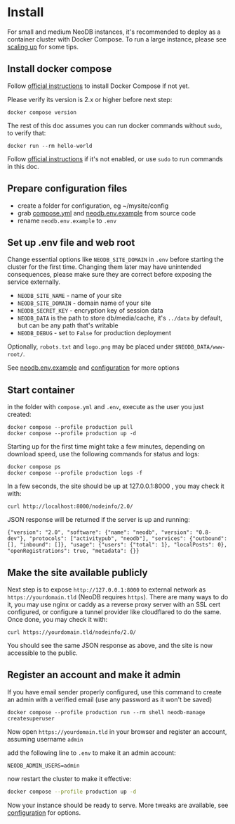 Install
=======

For small and medium NeoDB instances, it's recommended to deploy as a container cluster with Docker Compose. To run a large instance, please see [scaling up](configuration.md#scaling-up) for some tips.

## Install docker compose

Follow [official instructions](https://docs.docker.com/compose/install/) to install Docker Compose if not yet.

Please verify its version is 2.x or higher before next step:

```
docker compose version
```

The rest of this doc assumes you can run docker commands without `sudo`, to verify that:

```
docker run --rm hello-world
```

Follow [official instructions](https://docs.docker.com/engine/install/linux-postinstall/) if it's not enabled, or use `sudo` to run commands in this doc.


## Prepare configuration files
 - create a folder for configuration, eg ~/mysite/config
 - grab [compose.yml](https://raw.githubusercontent.com/neodb-social/neodb/main/compose.yml) and [neodb.env.example](https://raw.githubusercontent.com/neodb-social/neodb/main/neodb.env.example) from source code
 - rename `neodb.env.example` to `.env`


## Set up .env file and web root
Change essential options like `NEODB_SITE_DOMAIN` in `.env` before starting the cluster for the first time. Changing them later may have unintended consequences, please make sure they are correct before exposing the service externally.

- `NEODB_SITE_NAME` - name of your site
- `NEODB_SITE_DOMAIN` - domain name of your site
- `NEODB_SECRET_KEY` - encryption key of session data
- `NEODB_DATA` is the path to store db/media/cache, it's `../data` by default, but can be any path that's writable
- `NEODB_DEBUG` - set to `False` for production deployment

Optionally, `robots.txt` and `logo.png` may be placed under `$NEODB_DATA/www-root/`.

See [neodb.env.example](https://raw.githubusercontent.com/neodb-social/neodb/main/neodb.env.example) and [configuration](configuration.md) for more options


## Start container

in the folder with `compose.yml` and `.env`, execute as the user you just created:
```
docker compose --profile production pull
docker compose --profile production up -d
```

Starting up for the first time might take a few minutes, depending on download speed, use the following commands for status and logs:
```
docker compose ps
docker compose --profile production logs -f
```

In a few seconds, the site should be up at 127.0.0.1:8000 , you may check it with:
```
curl http://localhost:8000/nodeinfo/2.0/
```

JSON response will be returned if the server is up and running:
```
{"version": "2.0", "software": {"name": "neodb", "version": "0.8-dev"}, "protocols": ["activitypub", "neodb"], "services": {"outbound": [], "inbound": []}, "usage": {"users": {"total": 1}, "localPosts": 0}, "openRegistrations": true, "metadata": {}}
```


## Make the site available publicly

Next step is to expose `http://127.0.0.1:8000` to external network as `https://yourdomain.tld` (NeoDB requires `https`). There are many ways to do it, you may use nginx or caddy as a reverse proxy server with an SSL cert configured, or configure a tunnel provider like cloudflared to do the same. Once done, you may check it with:

```
curl https://yourdomain.tld/nodeinfo/2.0/
```

You should see the same JSON response as above, and the site is now accessible to the public.


## Register an account and make it admin

If you have email sender properly configured, use this command to create an admin with a verified email (use any password as it won't be saved)

```
docker compose --profile production run --rm shell neodb-manage createsuperuser
```

Now open `https://yourdomain.tld` in your browser and register an account, assuming username `admin`

add the following line to `.env` to make it an admin account:

```
NEODB_ADMIN_USERS=admin
```

now restart the cluster to make it effective:

```bash
docker compose --profile production up -d
```

Now your instance should be ready to serve. More tweaks are available, see [configuration](configuration.md) for options.
